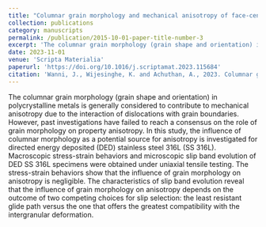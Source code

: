 ```yaml
---
title: "Columnar grain morphology and mechanical anisotropy of face-centered cubic metals and alloys"
collection: publications
category: manuscripts
permalink: /publication/2015-10-01-paper-title-number-3
excerpt: 'The columnar grain morphology (grain shape and orientation) in polycrystalline metals is generally considered to contribute to mechanical anisotropy due to the interaction of dislocations with grain boundaries. However, past investigations have failed to reach a consensus on the role of grain morphology on property anisotropy. In this study, the influence of columnar morphology as a potential source for anisotropy is investigated for directed energy deposited (DED) stainless steel 316L (SS 316L). Macroscopic stress-strain behaviors and microscopic slip band evolution of DED SS 316L specimens were obtained under uniaxial tensile testing. The stress-strain behaviors show that the influence of grain morphology on anisotropy is negligible. The characteristics of slip band evolution reveal that the influence of grain morphology on anisotropy depends on the outcome of two competing choices for slip selection: the least resistant glide path versus the one that offers the greatest compatibility with the intergranular deformation.'
date: 2023-11-01
venue: 'Scripta Materialia'
paperurl: 'https://doi.org/10.1016/j.scriptamat.2023.115684'
citation: 'Wanni, J., Wijesinghe, K. and Achuthan, A., 2023. Columnar grain morphology and mechanical anisotropy of face-centered cubic metals and alloys. Scripta Materialia, 236, p.115684.'
---
```


The columnar grain morphology (grain shape and orientation) in polycrystalline metals is generally considered to contribute to mechanical anisotropy due to the interaction of dislocations with grain boundaries. However, past investigations have failed to reach a consensus on the role of grain morphology on property anisotropy. In this study, the influence of columnar morphology as a potential source for anisotropy is investigated for directed energy deposited (DED) stainless steel 316L (SS 316L). Macroscopic stress-strain behaviors and microscopic slip band evolution of DED SS 316L specimens were obtained under uniaxial tensile testing. The stress-strain behaviors show that the influence of grain morphology on anisotropy is negligible. The characteristics of slip band evolution reveal that the influence of grain morphology on anisotropy depends on the outcome of two competing choices for slip selection: the least resistant glide path versus the one that offers the greatest compatibility with the intergranular deformation.
